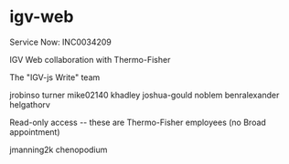 igv-web
=======

Service Now: INC0034209

IGV Web collaboration with Thermo-Fisher

The "IGV-js Write" team

jrobinso
turner
mike02140
khadley
joshua-gould
noblem
benralexander
helgathorv

Read-only access  -- these are Thermo-Fisher employees  (no Broad 
appointment)

jmanning2k
chenopodium


